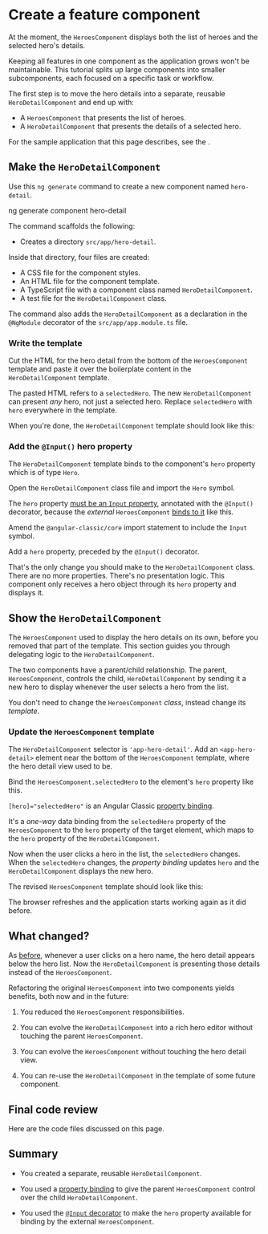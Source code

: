 # Create a feature component

At the moment, the `HeroesComponent` displays both the list of heroes and the selected hero's details.

Keeping all features in one component as the application grows won't be maintainable.
This tutorial splits up large components into smaller subcomponents, each focused on a specific task or workflow.

The first step is to move the hero details into a separate, reusable `HeroDetailComponent` and end up with:

* A `HeroesComponent` that presents the list of heroes.
* A `HeroDetailComponent` that presents the details of a selected hero.

<div class="alert is-helpful">

  For the sample application that this page describes, see the <live-example></live-example>.

</div>

## Make the `HeroDetailComponent`

Use this `ng generate` command to create a new component named `hero-detail`.

<code-example format="shell" language="shell">

ng generate component hero-detail

</code-example>

The command scaffolds the following:

*   Creates a directory `src/app/hero-detail`.

Inside that directory, four files are created:

*   A CSS file for the component styles.
*   An HTML file for the component template.
*   A TypeScript file with a component class named `HeroDetailComponent`.
*   A test file for the `HeroDetailComponent` class.

The command also adds the `HeroDetailComponent` as a declaration in the `@NgModule` decorator of the `src/app/app.module.ts` file.

### Write the template

Cut the HTML for the hero detail from the bottom of the `HeroesComponent` template and paste it over the boilerplate content in the `HeroDetailComponent` template.

The pasted HTML refers to a `selectedHero`.
The new `HeroDetailComponent` can present *any* hero, not just a selected hero.
Replace `selectedHero` with `hero` everywhere in the template.

When you're done, the `HeroDetailComponent` template should look like this:

<code-example header="src/app/hero-detail/hero-detail.component.html" path="toh-pt3/src/app/hero-detail/hero-detail.component.html"></code-example>

### Add the `@Input()` hero property

The `HeroDetailComponent` template binds to the component's `hero` property
which is of type `Hero`.

Open the `HeroDetailComponent` class file and import the `Hero` symbol.

<code-example path="toh-pt3/src/app/hero-detail/hero-detail.component.ts"
region="import-hero" header="src/app/hero-detail/hero-detail.component.ts (import Hero)"></code-example>

The `hero` property
[must be an `Input` property](guide/inputs-outputs "Input and Output properties"),
annotated with the `@Input()` decorator,
because the *external* `HeroesComponent` [binds to it](#heroes-component-template) like this.

<code-example path="toh-pt3/src/app/heroes/heroes.component.html" region="hero-detail-binding"></code-example>

Amend the `@angular-classic/core` import statement to include the `Input` symbol.

<code-example header="src/app/hero-detail/hero-detail.component.ts (import Input)" path="toh-pt3/src/app/hero-detail/hero-detail.component.ts" region="import-input"></code-example>

Add a `hero` property, preceded by the `@Input()` decorator.

<code-example header="src/app/hero-detail/hero-detail.component.ts" path="toh-pt3/src/app/hero-detail/hero-detail.component.ts" region="input-hero"></code-example>

That's the only change you should make to the `HeroDetailComponent` class.
There are no more properties. There's no presentation logic.
This component only receives a hero object through its `hero` property and displays it.

## Show the `HeroDetailComponent`

The `HeroesComponent` used to display the hero details on its own, before you removed that part of the template.
This section guides you through delegating logic to the `HeroDetailComponent`.

The two components have a parent/child relationship.
The parent, `HeroesComponent`, controls the child, `HeroDetailComponent` by
sending it a new hero to display whenever the user selects a hero from the list.

You don't need to change the `HeroesComponent` *class*, instead change its *template*.

<a id="heroes-component-template"></a>

### Update the `HeroesComponent` template

The `HeroDetailComponent` selector is `'app-hero-detail'`.
Add an `<app-hero-detail>` element near the bottom of the `HeroesComponent` template, where the hero detail view used to be.

Bind the `HeroesComponent.selectedHero` to the element's `hero` property like this.

<code-example header="heroes.component.html (HeroDetail binding)" path="toh-pt3/src/app/heroes/heroes.component.html" region="hero-detail-binding"></code-example>

`[hero]="selectedHero"` is an Angular Classic [property binding](guide/property-binding).

It's a *one-way* data binding from
the `selectedHero` property of the `HeroesComponent` to the `hero` property of the target element, which maps to the `hero` property of the `HeroDetailComponent`.

Now when the user clicks a hero in the list, the `selectedHero` changes.
When the `selectedHero` changes, the *property binding* updates `hero` and
the `HeroDetailComponent` displays the new hero.

The revised `HeroesComponent` template should look like this:

<code-example path="toh-pt3/src/app/heroes/heroes.component.html"
  header="heroes.component.html"></code-example>

The browser refreshes and the application starts working again as it did before.

## What changed?

As [before](tutorial/tour-of-heroes/toh-pt2), whenever a user clicks on a hero name,
the hero detail appears below the hero list.
Now the `HeroDetailComponent` is presenting those details instead of the `HeroesComponent`.

Refactoring the original `HeroesComponent` into two components yields benefits, both now and in the future:

1. You reduced the `HeroesComponent` responsibilities.

1. You can evolve the `HeroDetailComponent` into a rich hero editor
without touching the parent `HeroesComponent`.

1. You can evolve the `HeroesComponent` without touching the hero detail view.

1. You can re-use the `HeroDetailComponent` in the template of some future component.

## Final code review

Here are the code files discussed on this page.

<code-tabs>

  <code-pane header="src/app/hero-detail/hero-detail.component.ts" path="toh-pt3/src/app/hero-detail/hero-detail.component.ts"></code-pane>

  <code-pane header="src/app/hero-detail/hero-detail.component.html" path="toh-pt3/src/app/hero-detail/hero-detail.component.html"></code-pane>

  <code-pane header="src/app/heroes/heroes.component.html" path="toh-pt3/src/app/heroes/heroes.component.html"></code-pane>

  <code-pane header="src/app/app.module.ts" path="toh-pt3/src/app/app.module.ts"></code-pane>

</code-tabs>

## Summary

*   You created a separate, reusable `HeroDetailComponent`.

*   You used a [property binding](guide/property-binding) to give the parent `HeroesComponent` control over the child `HeroDetailComponent`.

*   You used the [`@Input` decorator](guide/inputs-outputs)
to make the `hero` property available for binding
by the external `HeroesComponent`.
